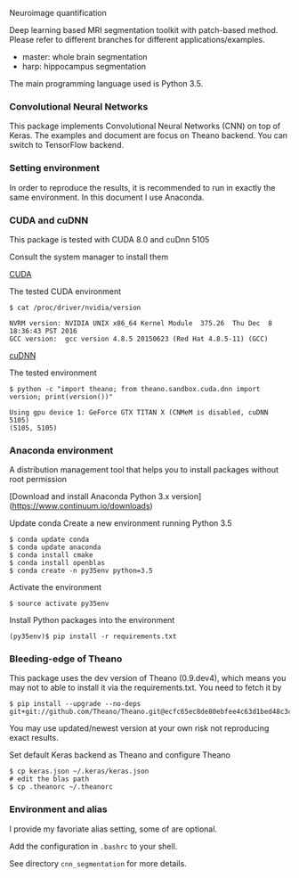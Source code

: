 Neuroimage quantification

Deep learning based MRI segmentation toolkit with patch-based method.
Please refer to different branches for different applications/examples.

- master: whole brain segmentation
- harp: hippocampus segmentation

The main programming language used is Python 3.5.


### Convolutional Neural Networks
This package implements Convolutional Neural Networks (CNN) on top of Keras.
The examples and document are focus on Theano backend.
You can switch to TensorFlow backend.

### Setting environment

In order to reproduce the results, it is recommended to run in exactly the same environment.
In this document I use Anaconda.

### CUDA and cuDNN

This package is tested with CUDA 8.0 and cuDnn 5105

Consult the system manager to install them

[CUDA](https://developer.nvidia.com/cuda-downloads)

The tested CUDA environment

    $ cat /proc/driver/nvidia/version
```
NVRM version: NVIDIA UNIX x86_64 Kernel Module  375.26  Thu Dec  8 18:36:43 PST 2016
GCC version:  gcc version 4.8.5 20150623 (Red Hat 4.8.5-11) (GCC)
```

[cuDNN](https://developer.nvidia.com/cudnn)

The tested environment

    $ python -c "import theano; from theano.sandbox.cuda.dnn import version; print(version())"
```
Using gpu device 1: GeForce GTX TITAN X (CNMeM is disabled, cuDNN 5105)
(5105, 5105)
```

### Anaconda environment
A distribution management tool that helps you to install packages without root permission

[Download and install Anaconda Python 3.x version] (https://www.continuum.io/downloads)

Update conda
Create a new environment running Python 3.5

    $ conda update conda
    $ conda update anaconda
    $ conda install cmake
    $ conda install openblas
    $ conda create -n py35env python=3.5

Activate the environment

    $ source activate py35env

Install Python packages into the environment

    (py35env)$ pip install -r requirements.txt


### Bleeding-edge of Theano

This package uses the dev version of Theano (0.9.dev4), which means you may not to able to install it via the requirements.txt.
You need to fetch it by

    $ pip install --upgrade --no-deps git+git://github.com/Theano/Theano.git@ecfc65ec8de80ebfee4c63d1bed48c3cd105a805

You may use updated/newest version at your own risk not reproducing exact results.


Set default Keras backend as Theano and configure Theano

    $ cp keras.json ~/.keras/keras.json
    # edit the blas path
    $ cp .theanorc ~/.theanorc

### Environment and alias

I provide my favoriate alias setting, some of are optional.

Add the configuration in ```.bashrc``` to your shell.


See directory ```cnn_segmentation``` for more details.


